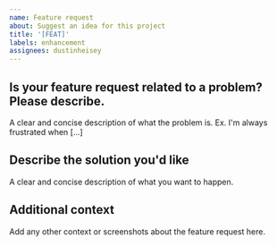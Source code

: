 ```yaml
---
name: Feature request
about: Suggest an idea for this project
title: '[FEAT]'
labels: enhancement
assignees: dustinheisey
---
```


## Is your feature request related to a problem? Please describe.

A clear and concise description of what the problem is. Ex. I'm always frustrated when [...]

## Describe the solution you'd like

A clear and concise description of what you want to happen.

## Additional context

Add any other context or screenshots about the feature request here.
